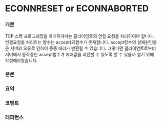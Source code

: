 # ECONNRESET or ECONNABORTED 

### 개론 
TCP 소켓 프로그래밍을 하기위햐서는 클라이언트의 연결 요청을 처리하여야 합니다. 연결요청을 처리하는 함수는 accept(2)함수가 존재합니다. accept함수의 실패원인들은 서버의 오류로 인하여 종종 에러가 반환될 수 있습니다. 그렇다면 클라이언트로부터 서버에서 동작중인 accept함수가 에러값을 리턴할 수 있도록 할 수 있을까 알기 위해 작성해보았습니다. 

### 본론 



### 요약 

### 코멘트 

### 레퍼런스